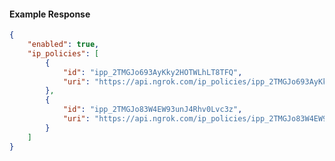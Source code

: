 <!-- Code generated for API Clients. DO NOT EDIT. -->

#### Example Response

```json
{
	"enabled": true,
	"ip_policies": [
		{
			"id": "ipp_2TMGJo693AyKky2HOTWLhLT8TFQ",
			"uri": "https://api.ngrok.com/ip_policies/ipp_2TMGJo693AyKky2HOTWLhLT8TFQ"
		},
		{
			"id": "ipp_2TMGJo83W4EW93unJ4Rhv0Lvc3z",
			"uri": "https://api.ngrok.com/ip_policies/ipp_2TMGJo83W4EW93unJ4Rhv0Lvc3z"
		}
	]
}
```
